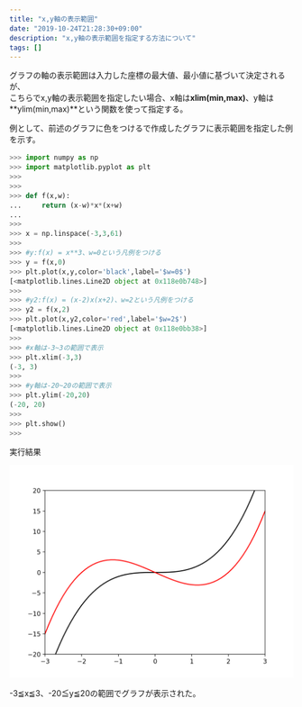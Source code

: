 ```yaml
---
title: "x,y軸の表示範囲"
date: "2019-10-24T21:28:30+09:00"
description: "x,y軸の表示範囲を指定する方法について"
tags: []
---
```


グラフの軸の表示範囲は入力した座標の最大値、最小値に基づいて決定されるが、  
こちらでx,y軸の表示範囲を指定したい場合、x軸は**xlim(min,max)**、y軸は**ylim(min,max)**という関数を使って指定する。  

例として、前述のグラフに色をつけるで作成したグラフに表示範囲を指定した例を示す。  

```python
>>> import numpy as np
>>> import matplotlib.pyplot as plt
>>> 
>>> 
>>> def f(x,w):
...     return (x-w)*x*(x+w)
... 
>>> 
>>> x = np.linspace(-3,3,61)
>>> 
>>> #y:f(x) = x**3、w=0という凡例をつける
>>> y = f(x,0)
>>> plt.plot(x,y,color='black',label='$w=0$')
[<matplotlib.lines.Line2D object at 0x118e0b748>]
>>> 
>>> #y2:f(x) = (x-2)x(x+2)、w=2という凡例をつける
>>> y2 = f(x,2)
>>> plt.plot(x,y2,color='red',label='$w=2$')
[<matplotlib.lines.Line2D object at 0x118e0bb38>]
>>> 
>>> #x軸は-3~3の範囲で表示
>>> plt.xlim(-3,3)
(-3, 3)
>>> 
>>> #y軸は-20~20の範囲で表示
>>> plt.ylim(-20,20)
(-20, 20)
>>> 
>>> plt.show()
>>> 
```

実行結果

![Figure 5](./Figure_5.png)

-3≦x≦3、-20≦y≦20の範囲でグラフが表示された。  

